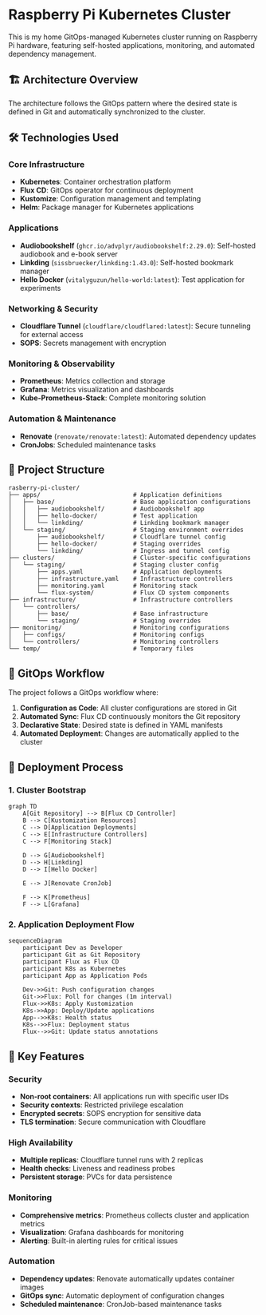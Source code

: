 # Raspberry Pi Kubernetes Cluster

This is my home GitOps-managed Kubernetes cluster running on Raspberry Pi hardware, featuring self-hosted applications, monitoring, and automated dependency management.

## 🏗️ Architecture Overview

The architecture follows the GitOps pattern where the desired state is defined in Git and automatically synchronized to the cluster.

## 🛠️ Technologies Used

### Core Infrastructure
- **Kubernetes**: Container orchestration platform
- **Flux CD**: GitOps operator for continuous deployment
- **Kustomize**: Configuration management and templating
- **Helm**: Package manager for Kubernetes applications

### Applications
- **Audiobookshelf** (`ghcr.io/advplyr/audiobookshelf:2.29.0`): Self-hosted audiobook and e-book server
- **Linkding** (`sissbruecker/linkding:1.43.0`): Self-hosted bookmark manager
- **Hello Docker** (`vitalyguzun/hello-world:latest`): Test application for experiments

### Networking & Security
- **Cloudflare Tunnel** (`cloudflare/cloudflared:latest`): Secure tunneling for external access
- **SOPS**: Secrets management with encryption

### Monitoring & Observability
- **Prometheus**: Metrics collection and storage
- **Grafana**: Metrics visualization and dashboards
- **Kube-Prometheus-Stack**: Complete monitoring solution

### Automation & Maintenance
- **Renovate** (`renovate/renovate:latest`): Automated dependency updates
- **CronJobs**: Scheduled maintenance tasks

## 📁 Project Structure

```
rasberry-pi-cluster/
├── apps/                          # Application definitions
│   ├── base/                      # Base application configurations
│   │   ├── audiobookshelf/        # Audiobookshelf app
│   │   ├── hello-docker/          # Test application
│   │   └── linkding/              # Linkding bookmark manager
│   └── staging/                   # Staging environment overrides
│       ├── audiobookshelf/        # Cloudflare tunnel config
│       ├── hello-docker/          # Staging overrides
│       └── linkding/              # Ingress and tunnel config
├── clusters/                      # Cluster-specific configurations
│   └── staging/                   # Staging cluster config
│       ├── apps.yaml              # Application deployments
│       ├── infrastructure.yaml    # Infrastructure controllers
│       ├── monitoring.yaml        # Monitoring stack
│       └── flux-system/           # Flux CD system components
├── infrastructure/                # Infrastructure controllers
│   └── controllers/
│       ├── base/                  # Base infrastructure
│       └── staging/               # Staging overrides
├── monitoring/                    # Monitoring configurations
│   ├── configs/                   # Monitoring configs
│   └── controllers/               # Monitoring controllers
└── temp/                          # Temporary files
```

## 🔄 GitOps Workflow

The project follows a GitOps workflow where:

1. **Configuration as Code**: All cluster configurations are stored in Git
2. **Automated Sync**: Flux CD continuously monitors the Git repository
3. **Declarative State**: Desired state is defined in YAML manifests
4. **Automated Deployment**: Changes are automatically applied to the cluster

## 🚀 Deployment Process

### 1. Cluster Bootstrap
```mermaid
graph TD
    A[Git Repository] --> B[Flux CD Controller]
    B --> C[Kustomization Resources]
    C --> D[Application Deployments]
    C --> E[Infrastructure Controllers]
    C --> F[Monitoring Stack]

    D --> G[Audiobookshelf]
    D --> H[Linkding]
    D --> I[Hello Docker]

    E --> J[Renovate CronJob]

    F --> K[Prometheus]
    F --> L[Grafana]
```

### 2. Application Deployment Flow
```mermaid
sequenceDiagram
    participant Dev as Developer
    participant Git as Git Repository
    participant Flux as Flux CD
    participant K8s as Kubernetes
    participant App as Application Pods
    
    Dev->>Git: Push configuration changes
    Git->>Flux: Poll for changes (1m interval)
    Flux->>K8s: Apply Kustomization
    K8s->>App: Deploy/Update applications
    App-->>K8s: Health status
    K8s-->>Flux: Deployment status
    Flux-->>Git: Update status annotations
```

## 🔧 Key Features

### Security
- **Non-root containers**: All applications run with specific user IDs
- **Security contexts**: Restricted privilege escalation
- **Encrypted secrets**: SOPS encryption for sensitive data
- **TLS termination**: Secure communication with Cloudflare

### High Availability
- **Multiple replicas**: Cloudflare tunnel runs with 2 replicas
- **Health checks**: Liveness and readiness probes
- **Persistent storage**: PVCs for data persistence

### Monitoring
- **Comprehensive metrics**: Prometheus collects cluster and application metrics
- **Visualization**: Grafana dashboards for monitoring
- **Alerting**: Built-in alerting rules for critical issues

### Automation
- **Dependency updates**: Renovate automatically updates container images
- **GitOps sync**: Automatic deployment of configuration changes
- **Scheduled maintenance**: CronJob-based maintenance tasks
